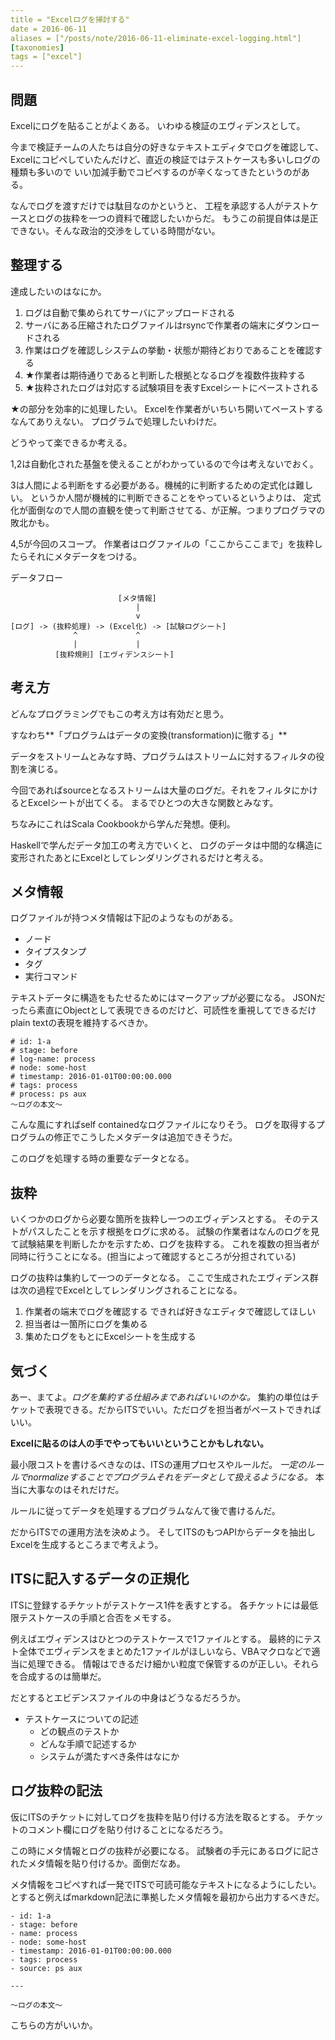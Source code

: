 ```yaml
---
title = "Excelログを掃討する"
date = 2016-06-11
aliases = ["/posts/note/2016-06-11-eliminate-excel-logging.html"]
[taxonomies]
tags = ["excel"]
---
```


問題
----------------------

Excelにログを貼ることがよくある。
いわゆる検証のエヴィデンスとして。

今まで検証チームの人たちは自分の好きなテキストエディタでログを確認して、
Excelにコピペしていたんだけど、直近の検証ではテストケースも多いしログの種類も多いので
いい加減手動でコピペするのが辛くなってきたというのがある。

なんでログを渡すだけでは駄目なのかというと、
工程を承認する人がテストケースとログの抜粋を一つの資料で確認したいからだ。
もうこの前提自体は是正できない。そんな政治的交渉をしている時間がない。

整理する
------------

達成したいのはなにか。

1. ログは自動で集められてサーバにアップロードされる
2. サーバにある圧縮されたログファイルはrsyncで作業者の端末にダウンロードされる
3. 作業はログを確認しシステムの挙動・状態が期待どおりであることを確認する
4. ★作業者は期待通りであると判断した根拠となるログを複数件抜粋する
5. ★抜粋されたログは対応する試験項目を表すExcelシートにペーストされる

★の部分を効率的に処理したい。
Excelを作業者がいちいち開いてペーストするなんてありえない。
プログラムで処理したいわけだ。

どうやって楽できるか考える。

1,2は自動化された基盤を使えることがわかっているので今は考えないでおく。

3は人間による判断をする必要がある。機械的に判断するための定式化は難しい。
というか人間が機械的に判断できることをやっているというよりは、
定式化が面倒なので人間の直観を使って判断させてる、が正解。つまりプログラマの敗北かも。

4,5が今回のスコープ。
作業者はログファイルの「ここからここまで」を抜粋したらそれにメタデータをつける。

データフロー

```
                        [メタ情報]
                            |
                            v
[ログ] -> (抜粋処理) -> (Excel化) -> [試験ログシート]
              ^             ^
              |             |
          [抜粋規則] [エヴィデンスシート]
```

考え方
-------------

どんなプログラミングでもこの考え方は有効だと思う。

すなわち**「プログラムはデータの変換(transformation)に徹する」**

データをストリームとみなす時、プログラムはストリームに対するフィルタの役割を演じる。

今回であればsourceとなるストリームは大量のログだ。それをフィルタにかけるとExcelシートが出てくる。
まるでひとつの大きな関数とみなす。

ちなみにこれはScala Cookbookから学んだ発想。便利。

Haskellで学んだデータ加工の考え方でいくと、
ログのデータは中間的な構造に変形されたあとにExcelとしてレンダリングされるだけと考える。

メタ情報
---------

ログファイルが持つメタ情報は下記のようなものがある。

- ノード
- タイプスタンプ
- タグ
- 実行コマンド

テキストデータに構造をもたせるためにはマークアップが必要になる。
JSONだったら素直にObjectとして表現できるのだけど、可読性を重視してできるだけplain textの表現を維持するべきか。

```
# id: 1-a
# stage: before
# log-name: process
# node: some-host
# timestamp: 2016-01-01T00:00:00.000
# tags: process
# process: ps aux
〜ログの本文〜
```

こんな風にすればself containedなログファイルになりそう。
ログを取得するプログラムの修正でこうしたメタデータは追加できそうだ。

このログを処理する時の重要なデータとなる。

抜粋
----------

いくつかのログから必要な箇所を抜粋し一つのエヴィデンスとする。
そのテストがパスしたことを示す根拠をログに求める。
試験の作業者はなんのログを見て試験結果を判断したかを示すため、ログを抜粋する。
これを複数の担当者が同時に行うことになる。(担当によって確認するところが分担されている)

ログの抜粋は集約して一つのデータとなる。
ここで生成されたエヴィデンス群は次の過程でExcelとしてレンダリングされることになる。

1. 作業者の端末でログを確認する できれば好きなエディタで確認してほしい
2. 担当者は一箇所にログを集める
2. 集めたログをもとにExcelシートを生成する

気づく
------------

あー、まてよ。*ログを集約する仕組みまであればいいのかな。*
集約の単位はチケットで表現できる。だからITSでいい。ただログを担当者がペーストできればいい。

**Excelに貼るのは人の手でやってもいいということかもしれない。**

最小限コストを書けるべきなのは、ITSの運用プロセスやルールだ。
*一定のルールでnormalizeすることでプログラムそれをデータとして扱えるようになる。*
本当に大事なのはそれだけだ。

ルールに従ってデータを処理するプログラムなんて後で書けるんだ。

だからITSでの運用方法を決めよう。
そしてITSのもつAPIからデータを抽出しExcelを生成するところまで考えよう。

ITSに記入するデータの正規化
---------------

ITSに登録するチケットがテストケース1件を表すとする。
各チケットには最低限テストケースの手順と合否をメモする。

例えばエヴィデンスはひとつのテストケースで1ファイルとする。
最終的にテスト全体でエヴィデンスをまとめた1ファイルがほしいなら、VBAマクロなどで適当に処理できる。
情報はできるだけ細かい粒度で保管するのが正しい。それらを合成するのは簡単だ。

だとするとエビデンスファイルの中身はどうなるだろうか。

- テストケースについての記述
  - どの観点のテストか
  - どんな手順で記述するか
  - システムが満たすべき条件はなにか

ログ抜粋の記法
-----------------

仮にITSのチケットに対してログを抜粋を貼り付ける方法を取るとする。
チケットのコメント欄にログを貼り付けることになるだろう。

この時にメタ情報とログの抜粋が必要になる。
試験者の手元にあるログに記されたメタ情報を貼り付けるか。面倒だなあ。

メタ情報をコピペすれば一発でITSで可読可能なテキストになるようにしたい。
とすると例えばmarkdown記法に準拠したメタ情報を最初から出力するべきだ。

```
- id: 1-a
- stage: before
- name: process
- node: some-host
- timestamp: 2016-01-01T00:00:00.000
- tags: process
- source: ps aux

---

〜ログの本文〜
```

こちらの方がいいか。

